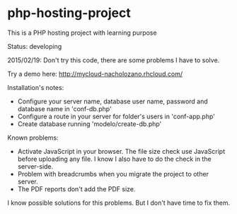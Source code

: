 # php-hosting-project

This is a PHP hosting project with learning purpose

Status: developing

2015/02/19: Don't try this code, there are some problems I have to solve. 

Try a demo here: http://mycloud-nacholozano.rhcloud.com/

Installation's notes:

- Configure your server name, database user name, password and database name in 'conf-db.php'
- Configure a route in your server for folder's users in 'conf-app.php'
- Create database running 'modelo/create-db.php'

Known problems:

- Activate JavaScript in your browser. The file size check use JavaScript before uploading any file. I know I also have to do the check in the server-side.
- Problem with breadcrumbs when you migrate the project to other server.
- The PDF reports don't add the PDF size.

I know possible solutions for this problems. But I don't have time to fix them. 

